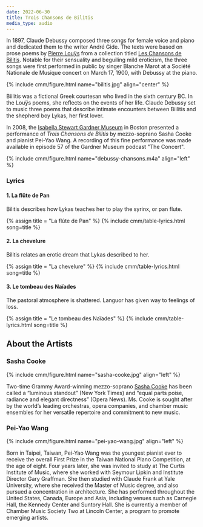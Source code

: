 ```yaml
---
date: 2022-06-30
title: Trois Chansons de Bilitis
media_type: audio
---
```


In 1897, Claude Debussy composed three songs for female voice and piano and dedicated them
to the writer André Gide. The texts were based on prose poems by [Pierre
Louÿs](https://en.wikipedia.org/wiki/Pierre_Louÿs) from a collection titled [Les Chansons de
Bilitis](https://en.wikipedia.org/wiki/The_Songs_of_Bilitis). Notable for their sensuality
and beguiling mild eroticism, the three songs were first performed in public by singer
Blanche Marot at a Société Nationale de Musique concert on March 17, 1900, with Debussy at
the piano.

{% include cmm/figure.html name="bilitis.jpg" align="center" %}

Biilitis was a fictional Greek courtesan who lived in the sixth century BC. In the Louÿs
poems, she reflects on the events of her life. Claude Debussy set to music three poems that
describe intimate encounters between Biilitis and the shepherd boy Lykas, her first lover.

In 2008, the [Isabella Stewart Gardner Museum](https://www.gardnermuseum.org) in Boston
presented a performance of *Trois Chansons de Bilitis* by mezzo-soprano Sasha Cooke and
pianist Pei-Yao Wang. A recording of this fine performance was made available in episode 57
of the Gardner Museum podcast "The Concert".

{% include cmm/figure.html name="debussy-chansons.m4a" align="left" %}

### Lyrics

#### 1. La flûte de Pan

Bilitis describes how Lykas teaches her to play the syrinx, or pan flute.

{% assign title = "La flûte de Pan" %}
{% include cmm/table-lyrics.html song=title %}

#### 2. La chevelure

Bilitis relates an erotic dream that Lykas described to her.

{% assign title = "La chevelure" %}
{% include cmm/table-lyrics.html song=title %}

#### 3. Le tombeau des Naïades

The pastoral atmosphere is shattered. Languor has given way to feelings of loss.

{% assign title = "Le tombeau des Naïades" %}
{% include cmm/table-lyrics.html song=title %}

## About the Artists

### Sasha Cooke

{% include cmm/figure.html name="sasha-cooke.jpg" align="left" %}

Two-time Grammy Award-winning mezzo-soprano [Sasha Cooke](https://sashacooke.instantencore.com)
has been called a “luminous standout” (New York Times) and “equal parts poise, radiance and
elegant directness” (Opera News). Ms. Cooke is sought after by the world’s leading orchestras,
opera companies, and chamber music ensembles for her versatile repertoire and commitment to new
music.

### Pei-Yao Wang

{% include cmm/figure.html name="pei-yao-wang.jpg" align="left" %}

Born in Taipei, Taiwan, Pei-Yao Wang was the youngest pianist ever to receive the overall First
Prize in the Taiwan National Piano Competition, at the age of eight. Four years later, she was
invited to study at The Curtis Institute of Music, where she worked with Seymour Lipkin and
Institute Director Gary Graffman. She then studied with Claude Frank at Yale University, where
she received the Master of Music degree, and also pursued a concentration in architecture. She
has performed throughout the United States, Canada, Europe and Asia, including venues such as
Carnegie Hall, the Kennedy Center and Suntory Hall. She is currently a member of Chamber Music
Society Two at Lincoln Center, a program to promote emerging artists.
